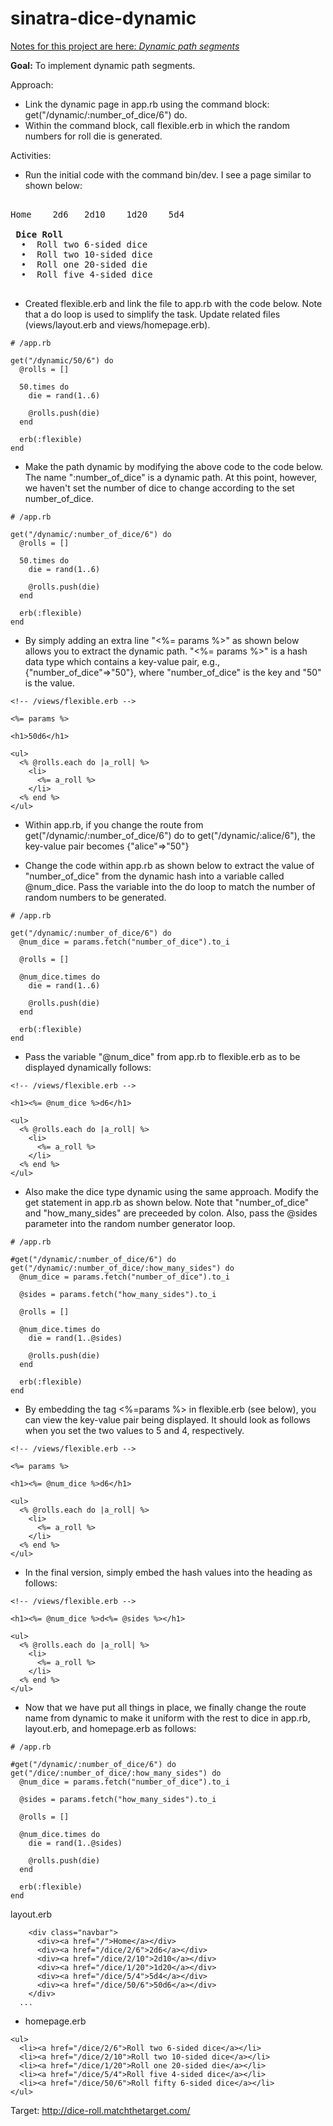 # sinatra-dice-dynamic

[Notes for this project are here: _Dynamic path segments_](https://learn.firstdraft.com/lessons/111)

<b>Goal:</b> To implement dynamic path segments.

Approach: 
- Link the dynamic page in app.rb using the command block: get("/dynamic/:number_of_dice/6") do.
- Within the command block, call flexible.erb in which the random numbers for roll die is generated.

Activities:

- Run the initial code with the command bin/dev. I see a page similar to shown below:
<pre>

Home    2d6   2d10    1d20    5d4   

<b> Dice Roll </b>
  •  Roll two 6-sided dice
  •  Roll two 10-sided dice
  •  Roll one 20-sided die
  •  Roll five 4-sided dice

</pre>

- Created flexible.erb and link the file to app.rb with the code below. Note that a do loop is used to simplify the task. Update related files (views/layout.erb and views/homepage.erb).

```
# /app.rb

get("/dynamic/50/6") do
  @rolls = []

  50.times do
    die = rand(1..6)

    @rolls.push(die)
  end

  erb(:flexible)
end
```

- Make the path dynamic by modifying the above code to the code below. The name ":number_of_dice" is a dynamic path. At this point, however, we haven't set the number of dice to change according to the set number_of_dice.

```
# /app.rb

get("/dynamic/:number_of_dice/6") do
  @rolls = []

  50.times do
    die = rand(1..6)

    @rolls.push(die)
  end

  erb(:flexible)
end
```

- By simply adding an extra line "<%= params %>" as shown below allows you to extract the dynamic path. "<%= params %>" is a hash data type which contains a key-value pair, e.g., {"number_of_dice"=>"50"}, where "number_of_dice" is the key and "50" is the value.

```
<!-- /views/flexible.erb -->

<%= params %>

<h1>50d6</h1>

<ul>
  <% @rolls.each do |a_roll| %>
    <li>
      <%= a_roll %>
    </li>
  <% end %>
</ul>
```

- Within app.rb, if you change the route from get("/dynamic/:number_of_dice/6") do
 to get("/dynamic/:alice/6"), the key-value pair becomes {"alice"=>"50"} 

- Change the code within app.rb as shown below to extract the value of "number_of_dice" from the dynamic hash into a variable called @num_dice. Pass the variable into the do loop to match the number of random numbers to be generated.

```
# /app.rb

get("/dynamic/:number_of_dice/6") do
  @num_dice = params.fetch("number_of_dice").to_i

  @rolls = []

  @num_dice.times do
    die = rand(1..6)

    @rolls.push(die)
  end

  erb(:flexible)
end
```

- Pass the variable "@num_dice" from app.rb to flexible.erb as to be displayed dynamically follows:

```
<!-- /views/flexible.erb -->

<h1><%= @num_dice %>d6</h1>

<ul>
  <% @rolls.each do |a_roll| %>
    <li>
      <%= a_roll %>
    </li>
  <% end %>
</ul>
```

- Also make the dice type dynamic using the same approach. Modify the get statement in app.rb as shown below. Note that "number_of_dice" and "how_many_sides" are preceeded by colon. Also, pass the @sides parameter into the random number generator loop.

```
# /app.rb

#get("/dynamic/:number_of_dice/6") do
get("/dynamic/:number_of_dice/:how_many_sides") do
  @num_dice = params.fetch("number_of_dice").to_i

  @sides = params.fetch("how_many_sides").to_i

  @rolls = []

  @num_dice.times do
    die = rand(1..@sides)

    @rolls.push(die)
  end

  erb(:flexible)
end
```

- By embedding the tag <%=params %> in flexible.erb (see below), you can view the key-value pair being displayed. It should look as follows when you set the two values to 5 and 4, respectively.

```
<!-- /views/flexible.erb -->

<%= params %>

<h1><%= @num_dice %>d6</h1>

<ul>
  <% @rolls.each do |a_roll| %>
    <li>
      <%= a_roll %>
    </li>
  <% end %>
</ul>
```

- In the final version, simply embed the hash values into the heading as follows:

```
<!-- /views/flexible.erb -->

<h1><%= @num_dice %>d<%= @sides %></h1>

<ul>
  <% @rolls.each do |a_roll| %>
    <li>
      <%= a_roll %>
    </li>
  <% end %>
</ul>
```

- Now that we have put all things in place, we finally change the route name from dynamic to make it uniform with the rest to dice in app.rb, layout.erb, and homepage.erb as follows:

```
# /app.rb

#get("/dynamic/:number_of_dice/6") do
get("/dice/:number_of_dice/:how_many_sides") do
  @num_dice = params.fetch("number_of_dice").to_i

  @sides = params.fetch("how_many_sides").to_i

  @rolls = []

  @num_dice.times do
    die = rand(1..@sides)

    @rolls.push(die)
  end

  erb(:flexible)
end
```

layout.erb

```...
    <div class="navbar">
      <div><a href="/">Home</a></div>
      <div><a href="/dice/2/6">2d6</a></div>
      <div><a href="/dice/2/10">2d10</a></div>
      <div><a href="/dice/1/20">1d20</a></div>
      <div><a href="/dice/5/4">5d4</a></div>
      <div><a href="/dice/50/6">50d6</a></div>
    </div>
  ...
```

- homepage.erb

```
<ul>
  <li><a href="/dice/2/6">Roll two 6-sided dice</a></li>
  <li><a href="/dice/2/10">Roll two 10-sided dice</a></li>
  <li><a href="/dice/1/20">Roll one 20-sided die</a></li>
  <li><a href="/dice/5/4">Roll five 4-sided dice</a></li>
  <li><a href="/dice/50/6">Roll fifty 6-sided dice</a></li>
</ul>
```

Target: http://dice-roll.matchthetarget.com/
